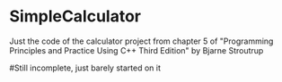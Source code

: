 # SimpleCalculator
Just the code of the calculator project from chapter 5 of "Programming Principles and Practice Using C++ Third Edition" by Bjarne Stroutrup

#Still incomplete, just barely started on it
